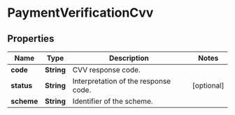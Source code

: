 
# PaymentVerificationCvv

## Properties
Name | Type | Description | Notes
------------ | ------------- | ------------- | -------------
**code** | **String** | CVV response code. | 
**status** | **String** | Interpretation of the response code. |  [optional]
**scheme** | **String** | Identifier of the scheme. | 



